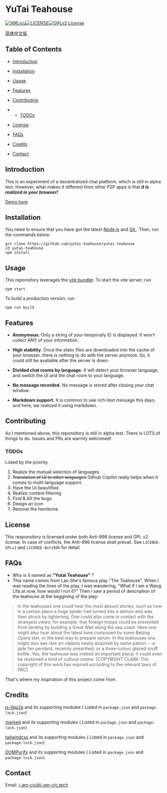 # YuTai Teahouse
[![996.icu](https://img.shields.io/badge/link-996.icu-red.svg)](https://996.icu)[![LICENSE](https://img.shields.io/badge/license-Anti%20996-blue.svg)](https://github.com/996icu/996.ICU/blob/master/LICENSE)[![GPLv2 License](https://img.shields.io/badge/License-GPL%20v2-blue.svg)](https://www.gnu.org/licenses/gpl-2.0.html)

[简体中文版](README.zh-CN.md)

## Table of Contents

- [Introduction](#introduction)

- [Installation](#installation)

- [Usage](#usage)

- [Features](#features)

- [Contributing](#contributing)

- - [TODOs](#todos)

- [License](#license)

- [FAQs](#faqs)

- [Credits](#credits)

- [Contact](#contact)

## Introduction

This is an experiment of a decentralized chat platform, which is still in alpha test. However, what makes it different from other P2P apps is that ***it is realized in your browser!***

[Demo here](https://i-am-cjc.tech/)

## Installation

You need to ensure that you have got the latest [Node.js](https://nodejs.org/) and [Git ](https://git-scm.com/). Then, run the commands below.

```
git clone https://github.com/yutai-teahouse/yutai-teahouse
cd yutai-teahouse
npm install
```
## Usage

This reponsitory leverages the [vite bundler](https://vitejs.dev/). To start the vite server, run

```
npm start
```

To build a production version, run

```
npm run build
```

## Features

- **Anonymous.** Only a string of your temporaily ID is displayed. It won't collect ANY of your information.

- **High stability.** Once the static files are downloaded into the cache of your browser, there is nothing to do with the server anymore. So, it could still be avaliable after the server is down.

- **Divided chat rooms by language.** It will detect your browser language, and switch the UI and the chat room to your language.

- **No message recorded.** No message is stored after closing your chat window.

- **Markdown support.** It is common to see rich-text message this days, and here, we realized it using markdown.

## Contributing

As I mentioned above, this reponsitory is still in alpha test. There is LOTS of things to do. Issues and PRs are warmly welcomed!

### TODOs

Listed by the priority.

1) Realize the manual selection of languages
2) ~~Translation of UI to other languages~~ Github Copilot really helps when it comes to multi-language support.
3) Have the UI beautified
4) Realize content filtering
5) Find & kill the bugs
6) Design an icon
7) Remove the herobrine

## License

This responsitory is licensed under both Anti-996 license and GPL v2 license. In case of conflicts, the Anti-996 license shall prevail.  See `LICENSE-GPLv2` and `LICENSE-Anti996` for detail. 

## FAQs

- Why is it named as **"Yutai Teahouse"** ?
- This name comes from Lao She's famous play "The Teahouse". When I was reading the lines of the play, I was wandering, "What if I am a Wang Lifa at now, how would I run it?" Then I saw a period of description of the teahouse at the beggining of the play: 

> In the teahouses one could hear the most absurd stories, such as how in a certain place a huge spider had turned into a demon and was then struck by lightening. One could also come in contact with the strangest views; for example, that foreign troops could be prevented from landing by building a Great Wall along the sea coast. Here one might also hear about the latest tune composed by some Beijing Opera star, or the best way to prepare opium. In the teahouses one might also see rare art objects newly acquired by some patron -- a jade fan pendant, recently unearthed, or a three-colour glazed snuff bottle. Yes, the teahouse was indeed an important place; it could even be reckoned a kind of cultural centre.
> (COPYRIGHT CLAIM: The copyright of this work has expired according to the relevant laws of PRC)

That's where my inspiration of this project come from.

## Credits

[js-libp2p](https://github.com/libp2p/js-libp2p/) and its supporting modules ( Listed in `package.json`  and `package-lock.json`)

[marked](https://github.com/markedjs/marked) and its supporting modules ( Listed in `package.json`  and `package-lock.json`)

[tailwindcss](https://github.com/tailwindlabs/tailwindcss) and its supporting modules ( Listed in `package.json` and `package-lock.json`)

[DOMPurify](https://github.com/cure53/DOMPurify) and its supporting modules ( Listed in `package.json` and `package-lock.json`)


## Contact

Email: i-am-cjc@i-am-cjc.tech
